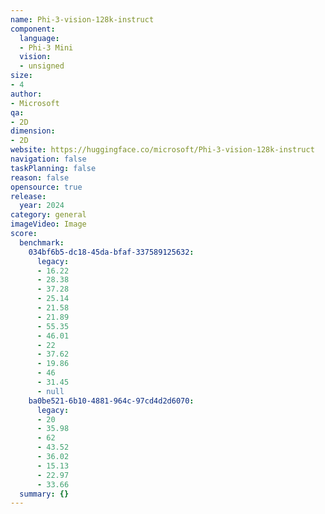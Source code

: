 ```yaml
---
name: Phi-3-vision-128k-instruct
component:
  language:
  - Phi-3 Mini
  vision:
  - unsigned
size:
- 4
author:
- Microsoft
qa:
- 2D
dimension:
- 2D
website: https://huggingface.co/microsoft/Phi-3-vision-128k-instruct
navigation: false
taskPlanning: false
reason: false
opensource: true
release:
  year: 2024
category: general
imageVideo: Image
score:
  benchmark:
    034bf6b5-dc18-45da-bfaf-337589125632:
      legacy:
      - 16.22
      - 28.38
      - 37.28
      - 25.14
      - 21.58
      - 21.89
      - 55.35
      - 46.01
      - 22
      - 37.62
      - 19.86
      - 46
      - 31.45
      - null
    ba0be521-6b10-4881-964c-97cd4d2d6070:
      legacy:
      - 20
      - 35.98
      - 62
      - 43.52
      - 36.02
      - 15.13
      - 22.97
      - 33.66
  summary: {}
---
```

